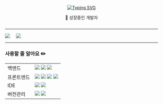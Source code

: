 
<div style="display: flex; flex-direction: column; align-items: center;">
  <a href="https://git.io/typing-svg">
    <img src="https://readme-typing-svg.demolab.com?font=Roboto+Mono&weight=500&size=26&duration=4000&pause=1000&color=000000&background=FFFFFF9F&center=true&vCenter=true&multiline=true&width=435&lines=%F0%9F%90%B2Won+Young%F0%9F%90%B2" alt="Typing SVG" />
  </a>
  <p>🍏 성장중인 개발자</p>
</div>



---

<div style="display: flex; gap: 20px;">
  <a href="https://github.com/wonyoungE/github-readme-stats">
    <img src="https://github-readme-stats.vercel.app/api?username=wonyoungE" />
  </a>
  <a href="https://github.com/wonyoungE/github-readme-stats">
    <img src="https://github-readme-stats.vercel.app/api/top-langs/?username=wonyoungE" />
  </a>
</div>

---

### 사용할 줄 알아요 ✏️
<table>
  <tr>
    <td style="weight: bold">백엔드</td>
    <td><img src="https://img.shields.io/badge/JAVA-007396?style=for-the-badge&logo=java&logoColor=white"> <img src="https://img.shields.io/badge/spring-6DB33F?style=for-the-badge&logo=spring&logoColor=white"> <img src="https://img.shields.io/badge/Spring Boot-6DB33F?style=for-the-badge&logo=springboot&logoColor=white"> </td>
  </tr>
  <tr>
    <td style="weight: bold">프론트엔드</td>
    <td><img src="https://img.shields.io/badge/JavaScript-F7DF1E?style=for-the-badge&logo=javascript&logoColor=white"> <img src="https://img.shields.io/badge/React-61DAFB?style=for-the-badge&logo=react&logoColor=white">  <img src="https://img.shields.io/badge/HTML5-E34F26?style=for-the-badge&logo=html5&logoColor=white"> <img src="https://img.shields.io/badge/CSS3-1572B6?style=for-the-badge&logo=css3&logoColor=white">  </td>
  </tr>
  <tr>
    <td style="weight: bold">IDE</td>
    <td><img src="https://img.shields.io/badge/Eclipse IDE-2C2255?style=for-the-badge&logo=eclipseide&logoColor=white"> <img src="https://img.shields.io/badge/VS Code-007ACC?style=for-the-badge&logo=visualstudiocode&logoColor=white"> </td>
  </tr>
  <tr>
    <td style="weight: bold">버전관리</td>
    <td><img src="https://img.shields.io/badge/GIT-F05032?style=for-the-badge&logo=git&logoColor=white"> <img src="https://img.shields.io/badge/Github-181717?style=for-the-badge&logo=github&logoColor=white">  </td>
  </tr>
</table>
